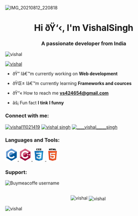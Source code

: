 ![IMG_20210812_220818](https://user-images.githubusercontent.com/88524012/VishalSingh-5c41-4f81-9a9c-922590e5b88c.jpg)

<h1 align="center">Hi ðŸ‘‹, I'm VishalSingh</h1>
<h3 align="center">A passionate developer from India</h3>

<p align="left"> <img src="https://komarev.com/ghpvc/?username=vishal&label=Profile%20views&color=0e75b6&style=flat" alt="vishal" /> </p>

<p align="left"> <a href="https://github.com/ryo-ma/github-profile-trophy"><img src="https://github-profile-trophy.vercel.app/?username=vishal" alt="vishal" /></a> </p>

- ðŸ”­ Iâ€™m currently working on **Web development**

- ðŸŒ± Iâ€™m currently learning **Frameworks and cources**

- ðŸ“« How to reach me **vs424654@gmail.com**

- âš¡ Fun fact **I tink I funny**

<h3 align="left">Connect with me:</h3>
<p align="left">
<a href="https://twitter.com/vishal11021419" target="blank"><img align="center" src="https://raw.githubusercontent.com/rahuldkjain/github-profile-readme-generator/master/src/images/icons/Social/twitter.svg" alt="vishal11021419" height="30" width="40" /></a>
<a href="https://linkedin.com/in/vishal singh" target="blank"><img align="center" src="https://raw.githubusercontent.com/rahuldkjain/github-profile-readme-generator/master/src/images/icons/Social/linked-in-alt.svg" alt="vishal singh" height="30" width="40" /></a>
<a href="https://instagram.com/____vishal_____singh" target="blank"><img align="center" src="https://raw.githubusercontent.com/rahuldkjain/github-profile-readme-generator/master/src/images/icons/Social/instagram.svg" alt="____vishal_____singh" height="30" width="40" /></a>
</p>

<h3 align="left">Languages and Tools:</h3>
<p align="left"> <a href="https://www.cprogramming.com/" target="_blank"> <img src="https://raw.githubusercontent.com/devicons/devicon/master/icons/c/c-original.svg" alt="c" width="40" height="40"/> </a> <a href="https://www.w3schools.com/cpp/" target="_blank"> <img src="https://raw.githubusercontent.com/devicons/devicon/master/icons/cplusplus/cplusplus-original.svg" alt="cplusplus" width="40" height="40"/> </a> <a href="https://www.w3schools.com/css/" target="_blank"> <img src="https://raw.githubusercontent.com/devicons/devicon/master/icons/css3/css3-original-wordmark.svg" alt="css3" width="40" height="40"/> </a> <a href="https://www.w3.org/html/" target="_blank"> <img src="https://raw.githubusercontent.com/devicons/devicon/master/icons/html5/html5-original-wordmark.svg" alt="html5" width="40" height="40"/> </a> </p>


<h3 align="left">Support:</h3>
<p><a href="https://www.buymeacoffee.com/Buymeacoffe username"> <img align="left" src="https://cdn.buymeacoffee.com/buttons/v2/default-yellow.png" height="50" width="210" alt="Buymeacoffe username" /></a></p><br><br>


<p><img align="left" src="https://github-readme-stats.vercel.app/api/top-langs?username=vishal&show_icons=true&locale=en&layout=compact" alt="vishal" /></p>

<p>&nbsp;<img align="center" src="https://github-readme-stats.vercel.app/api?username=vishal&show_icons=true&locale=en" alt="vishal" /></p>

<p><img align="center" src="https://github-readme-streak-stats.herokuapp.com/?user=vishal&" alt="vishal" /></p>
